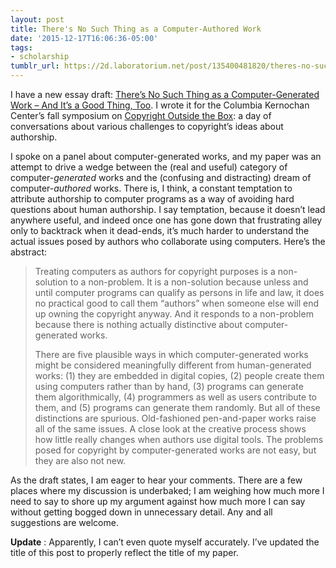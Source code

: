 ```yaml
---
layout: post
title: There's No Such Thing as a Computer-Authored Work
date: '2015-12-17T16:06:36-05:00'
tags:
- scholarship
tumblr_url: https://2d.laboratorium.net/post/135400481820/theres-no-such-thing-as-a-computer-generated-work
---
```

I have a new essay draft: [There’s No Such Thing as a Computer-Generated Work – And It’s a Good Thing, Too](http://papers.ssrn.com/sol3/papers.cfm?abstract_id=2699862). I wrote it for the Columbia Kernochan Center’s fall symposium on [Copyright Outside the Box](http://web.law.columbia.edu/kernochan/copyright-outside-box): a day of conversations about various challenges to copyright’s ideas about authorship.

I spoke on a panel about computer-generated works, and my paper was an attempt to drive a wedge between the (real and useful) category of computer-_generated_ works and the (confusing and distracting) dream of computer-_authored_ works. There is, I think, a constant temptation to attribute authorship to computer programs as a way of avoiding hard questions about human authorship. I say temptation, because it doesn’t lead anywhere useful, and indeed once one has gone down that frustrating alley only to backtrack when it dead-ends, it’s much harder to understand the actual issues posed by authors who collaborate using computers. Here’s the abstract:

> Treating computers as authors for copyright purposes is a non-solution to a non-problem. It is a non-solution because unless and until computer programs can qualify as persons in life and law, it does no practical good to call them “authors” when someone else will end up owning the copyright anyway. And it responds to a non-problem because there is nothing actually distinctive about computer-generated works.
> 
> There are five plausible ways in which computer-generated works might be considered meaningfully different from human-generated works: (1) they are embedded in digital copies, (2) people create them using computers rather than by hand, (3) programs can generate them algorithmically, (4) programmers as well as users contribute to them, and (5) programs can generate them randomly. But all of these distinctions are spurious. Old-fashioned pen-and-paper works raise all of the same issues. A close look at the creative process shows how little really changes when authors use digital tools. The problems posed for copyright by computer-generated works are not easy, but they are also not new.

As the draft states, I am eager to hear your comments. There are a few places where my discussion is underbaked; I am weighing how much more I need to say to shore up my argument against how much more I can say without getting bogged down in unnecessary detail. Any and all suggestions are welcome.

**Update** : Apparently, I can’t even quote myself accurately. I’ve updated the title of this post to properly reflect the title of my paper.

